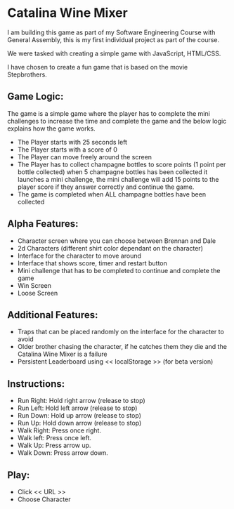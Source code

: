 # Catalina Wine Mixer

I am building this game as part of my Software Engineering Course with General Assembly, this is my first individual project as part of the course.

We were tasked with creating a simple game with JavaScript, HTML/CSS.

I have chosen to create a fun game that is based on the movie Stepbrothers.
## Game Logic:

The game is a simple game where the player has to complete the mini challenges to increase the time and complete the game and the below logic explains how the game works.

- The Player starts with 25 seconds left
- The Player starts with a score of 0
- The Player can move freely around the screen
- The Player has to collect champagne bottles to score points (1 point per bottle collected) when 5 champagne bottles has been collected it launches a mini challenge, the mini challenge will add 15 points to the player score if they answer correctly and continue the game. 
- The game is completed when ALL champagne bottles have been collected

## Alpha Features:

- Character screen where you can choose between Brennan and Dale
- 2d Characters (different shirt color dependant on the character)
- Interface for the character to move around
- Interface that shows score, timer and restart button
- Mini challenge that has to be completed to continue and complete the game
- Win Screen
- Loose Screen


## Additional Features:
- Traps that can be placed randomly on the interface for the character to avoid
- Older brother chasing the character, if he catches them they die and the Catalina Wine Mixer is a failure
- Persistent Leaderboard using << localStorage >> (for beta version)

## Instructions:

- Run Right: Hold right arrow (release to stop)
- Run Left: Hold left arrow (release to stop)
- Run Down: Hold up arrow (release to stop)
- Run Up: Hold down arrow (release to stop)
- Walk Right: Press once right.
- Walk left: Press once left.
- Walk Up: Press arrow up.
- Walk Down: Press arrow down.

## Play:

- Click << URL >> 
- Choose Character






